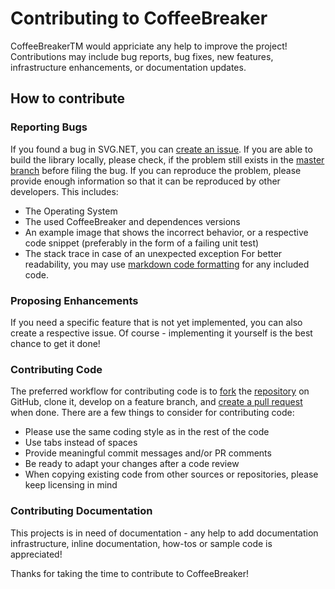 # Contributing to CoffeeBreaker

CoffeeBreakerTM would appriciate any help to improve the project! 
Contributions may include bug reports, bug fixes, new features, infrastructure enhancements, or 
documentation updates.

## How to contribute

### Reporting Bugs

If you found a bug in SVG.NET, you can [create an issue](https://help.github.com/articles/creating-an-issue/).
If you are able to build the library locally, please check, if the problem still exists in the
[master branch](https://github.com/kerusey/CoffeeBreaker) before filing the bug. 
If you can reproduce the problem, please provide enough information so that it can be reproduced by other developers.
This includes:
  * The Operating System
  * The used CoffeeBreaker and dependences versions
  * An example image that shows the incorrect behavior, or a respective code snippet (preferably in the form of a failing unit test)
  * The stack trace in case of an unexpected exception
For better readability, you may use [markdown code formatting](https://help.github.com/articles/creating-and-highlighting-code-blocks/) for any included code.

### Proposing Enhancements

If you need a specific feature that is not yet implemented, you can also create a respective issue. 
Of course - implementing it yourself is the best chance to get it done! 

### Contributing Code

The preferred workflow for contributing code is to 
[fork](https://help.github.com/articles/fork-a-repo/) the [repository](https://github.com/kerusey/CoffeeBreaker) on GitHub, clone it, 
develop on a feature branch, and [create a pull request](https://help.github.com/articles/creating-a-pull-request-from-a-fork) when done.
There are a few things to consider for contributing code:
  * Please use the same coding style as in the rest of the code
  * Use tabs instead of spaces
  * Provide meaningful commit messages and/or PR comments
  * Be ready to adapt your changes after a code review 
  * When copying existing code from other sources or repositories, please keep licensing in mind
  
### Contributing Documentation

This projects is in need of documentation - any help to add documentation infrastructure, 
inline documentation, how-tos or sample code is appreciated!

Thanks for taking the time to contribute to CoffeeBreaker!
